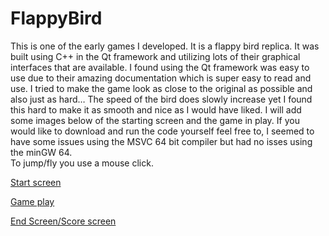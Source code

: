 # FlappyBird
This is one of the early games I developed. It is a flappy bird replica. It was built using C++ in the Qt framework and utilizing lots of their graphical interfaces that are available. I found using the Qt framework was easy to use due to their amazing documentation which is super easy to read and use. I tried to make the game look as close to the original as possible and also just as hard… The speed of the bird does slowly increase yet I found this hard to make it as smooth and nice as I would have liked. 
I will add some images below of the starting screen and the game in play. 
If you would like to download and run the code yourself feel free to, I seemed to have some issues using the MSVC 64 bit compiler but had no isses using the minGW 64.  
To jump/fly you use a mouse click.

[Start screen](https://github.com/Harrisonp365/FlappyBird/blob/main/startScreen.jpg)

[Game play](https://github.com/Harrisonp365/FlappyBird/blob/main/duringGame.jpg)

[End Screen/Score screen](https://github.com/Harrisonp365/FlappyBird/blob/main/gameOver.jpg)
